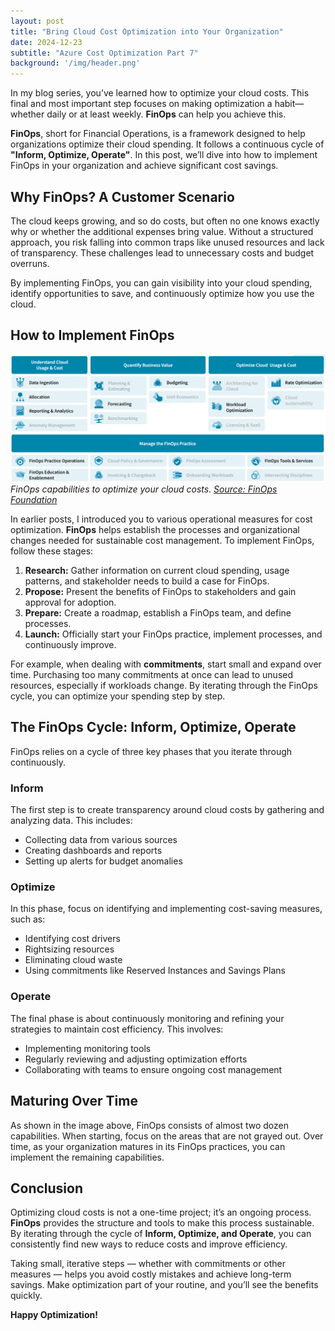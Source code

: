 ```yaml
---
layout: post
title: "Bring Cloud Cost Optimization into Your Organization"
date: 2024-12-23
subtitle: "Azure Cost Optimization Part 7"
background: '/img/header.png'
---
```


In my blog series, you’ve learned how to optimize your cloud costs. This final and most important step focuses on making optimization a habit—whether daily or at least weekly. **FinOps** can help you achieve this.

**FinOps**, short for Financial Operations, is a framework designed to help organizations optimize their cloud spending. It follows a continuous cycle of **"Inform, Optimize, Operate"**. In this post, we’ll dive into how to implement FinOps in your organization and achieve significant cost savings.

## Why FinOps? A Customer Scenario

The cloud keeps growing, and so do costs, but often no one knows exactly why or whether the additional expenses bring value. Without a structured approach, you risk falling into common traps like unused resources and lack of transparency. These challenges lead to unnecessary costs and budget overruns.

By implementing FinOps, you can gain visibility into your cloud spending, identify opportunities to save, and continuously optimize how you use the cloud.

## How to Implement FinOps

![Image shows the capabilities you have to establish FinOps in your organization. For those starting, focus on Data Ingestion, Allocation, Reporting & Analytics, Forecasting, Budgeting, Workload Optimization, Rate Optimization, FinOps Practice Operations, Education & Enablement, Tools & Services.](/img/posts/adopting-finops-2024-2.png)  
*FinOps capabilities to optimize your cloud costs. [Source: FinOps Foundation](https://www.finops.org/)*

In earlier posts, I introduced you to various operational measures for cost optimization. **FinOps** helps establish the processes and organizational changes needed for sustainable cost management. To implement FinOps, follow these stages:

1. **Research:** Gather information on current cloud spending, usage patterns, and stakeholder needs to build a case for FinOps.
2. **Propose:** Present the benefits of FinOps to stakeholders and gain approval for adoption.
3. **Prepare:** Create a roadmap, establish a FinOps team, and define processes.
4. **Launch:** Officially start your FinOps practice, implement processes, and continuously improve.

For example, when dealing with **commitments**, start small and expand over time. Purchasing too many commitments at once can lead to unused resources, especially if workloads change. By iterating through the FinOps cycle, you can optimize your spending step by step.

## The FinOps Cycle: Inform, Optimize, Operate

FinOps relies on a cycle of three key phases that you iterate through continuously.

### **Inform**

The first step is to create transparency around cloud costs by gathering and analyzing data. This includes:

- Collecting data from various sources
- Creating dashboards and reports
- Setting up alerts for budget anomalies

### **Optimize**

In this phase, focus on identifying and implementing cost-saving measures, such as:

- Identifying cost drivers
- Rightsizing resources
- Eliminating cloud waste
- Using commitments like Reserved Instances and Savings Plans

### **Operate**

The final phase is about continuously monitoring and refining your strategies to maintain cost efficiency. This involves:

- Implementing monitoring tools
- Regularly reviewing and adjusting optimization efforts
- Collaborating with teams to ensure ongoing cost management

## Maturing Over Time

As shown in the image above, FinOps consists of almost two dozen capabilities. When starting, focus on the areas that are not grayed out. Over time, as your organization matures in its FinOps practices, you can implement the remaining capabilities.

## Conclusion

Optimizing cloud costs is not a one-time project; it’s an ongoing process. **FinOps** provides the structure and tools to make this process sustainable. By iterating through the cycle of **Inform, Optimize, and Operate**, you can consistently find new ways to reduce costs and improve efficiency.

Taking small, iterative steps — whether with commitments or other measures — helps you avoid costly mistakes and achieve long-term savings. Make optimization part of your routine, and you’ll see the benefits quickly.

**Happy Optimization!**
